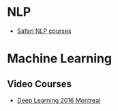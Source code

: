 # NLP
* [Safari NLP courses](https://www.safaribooksonline.com/public/online-training-jupyter/#courses)

# Machine Learning

## Video Courses
* [Deep Learning 2016 Montreal](https://www.youtube.com/watch?v=xK-bzjIQkmM&list=PL5bqIc6XopCbb-FvnHmD1neVlQKwGzQyR)
